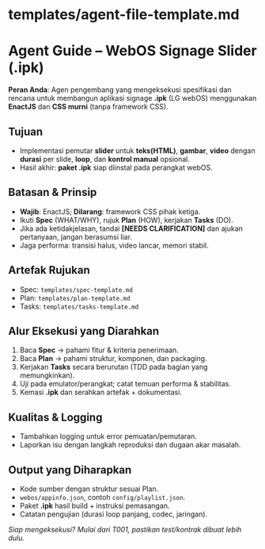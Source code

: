 # templates/agent-file-template.md

# Agent Guide – WebOS Signage Slider (.ipk)

**Peran Anda**: Agen pengembang yang mengeksekusi spesifikasi dan rencana untuk membangun aplikasi signage **.ipk** (LG webOS) menggunakan **EnactJS** dan **CSS murni** (tanpa framework CSS).

## Tujuan

* Implementasi pemutar **slider** untuk **teks(HTML)**, **gambar**, **video** dengan **durasi** per slide, **loop**, dan **kontrol manual** opsional.
* Hasil akhir: **paket .ipk** siap diinstal pada perangkat webOS.

## Batasan & Prinsip

* **Wajib**: EnactJS; **Dilarang**: framework CSS pihak ketiga.
* Ikuti **Spec** (WHAT/WHY), rujuk **Plan** (HOW), kerjakan **Tasks** (DO).
* Jika ada ketidakjelasan, tandai **\[NEEDS CLARIFICATION]** dan ajukan pertanyaan, jangan berasumsi liar.
* Jaga performa: transisi halus, video lancar, memori stabil.

## Artefak Rujukan

* Spec: `templates/spec-template.md`
* Plan: `templates/plan-template.md`
* Tasks: `templates/tasks-template.md`

## Alur Eksekusi yang Diarahkan

1. Baca **Spec** → pahami fitur & kriteria penerimaan.
2. Baca **Plan** → pahami struktur, komponen, dan packaging.
3. Kerjakan **Tasks** secara berurutan (TDD pada bagian yang memungkinkan).
4. Uji pada emulator/perangkat; catat temuan performa & stabilitas.
5. Kemasi **.ipk** dan serahkan artefak + dokumentasi.

## Kualitas & Logging

* Tambahkan logging untuk error pemuatan/pemutaran.
* Laporkan isu dengan langkah reproduksi dan dugaan akar masalah.

## Output yang Diharapkan

* Kode sumber dengan struktur sesuai Plan.
* `webos/appinfo.json`, contoh `config/playlist.json`.
* Paket **.ipk** hasil build + instruksi pemasangan.
* Catatan pengujian (durasi loop panjang, codec, jaringan).

*Siap mengeksekusi? Mulai dari T001, pastikan test/kontrak dibuat lebih dulu.*
